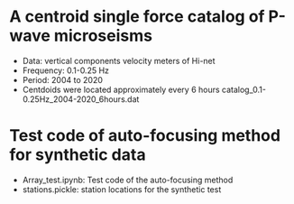 # A centroid single force catalog of P-wave microseisms
* Data: vertical components velocity meters of Hi-net 
* Frequency: 0.1-0.25 Hz
* Period: 2004 to 2020
* Centdoids were located approximately every 6 hours
catalog_0.1-0.25Hz_2004-2020_6hours.dat

# Test code of auto-focusing method for synthetic data
* Array_test.ipynb: Test code of the auto-focusing method
* stations.pickle: station locations for the synthetic test
